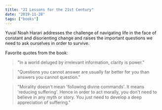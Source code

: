 ```yaml
---
title: "21 Lessons for the 21st Century"
date: "2019-11-28"
tags: ["books"]
---
```


Yuval Noah Harari addresses the challenge of navigating life in the face of constant and disorienting change and raises the important questions we need to ask ourselves in order to survive.

Favorite quotes from the book:

> "In a world deluged by irrelevant information, clarity is power."

> "Questions you cannot answer are usually far better for you than answers you cannot question."

> "Morality doesn't mean 'following divine commands'. It means 'reducing suffering'. Hence in order to act morally, you don't need to believe in any myth or story. You just need to develop a deep appreciation of suffering."
